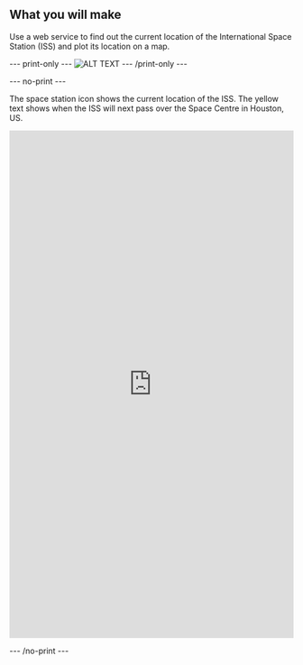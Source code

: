 ## What you will make

Use a web service to find out the current location of the International Space Station (ISS) and plot its location on a map.

--- print-only ---
![ALT TEXT](images/iss-final.png)
--- /print-only ---

--- no-print ---

The space station icon shows the current location of the ISS. The yellow text shows when the ISS will next pass over the Space Centre in Houston, US.

<iframe src="https://editor.raspberrypi.org/en/embed/viewer/where-is-the-iss-complete" width="100%" height="900" frameborder="0" marginwidth="0" marginheight="0" allowfullscreen> </iframe>


--- /no-print ---







